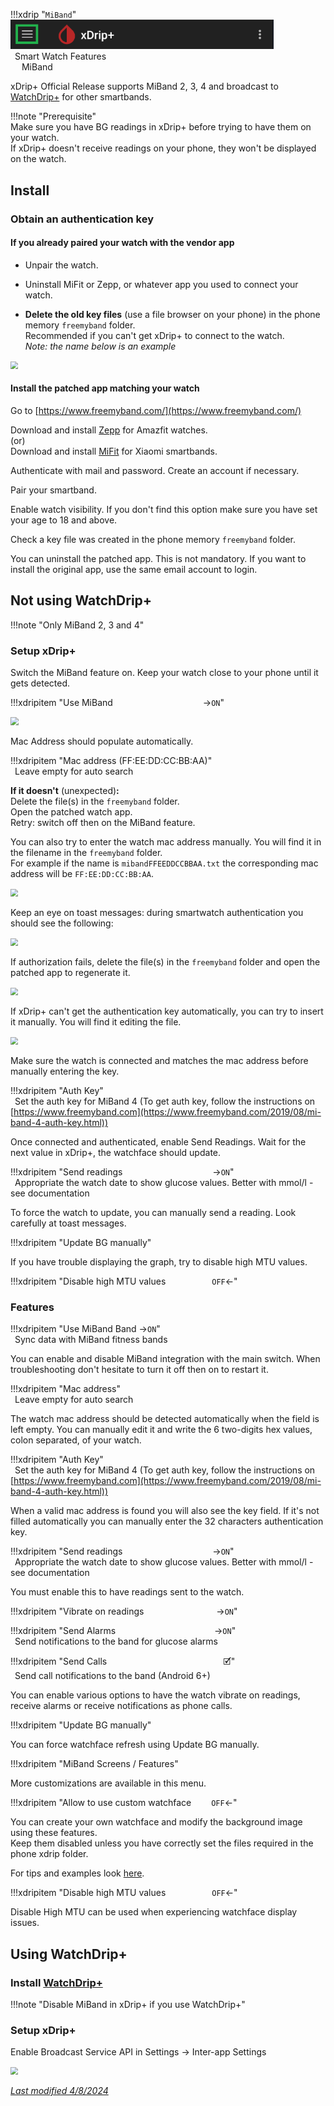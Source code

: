 !!!xdrip "`MiBand`"  
    <img src="../../images/hamburger_menu.png" style="zoom:75%;" />  
    &ensp;Smart Watch Features  
    &emsp;  MiBand

xDrip+ Official Release supports MiBand 2, 3, 4 and broadcast to [WatchDrip+](https://bigdigital.home.blog/2022/06/16/watchdrip-a-new-application-for-xdrip-watch-integration) for other smartbands.

!!!note "Prerequisite"  
    Make sure you have BG readings in xDrip+ before trying to have them on your watch.  
    If xDrip+ doesn't receive readings on your phone, they won't be displayed on the watch.

## Install

### Obtain an authentication key

#### If you already paired your watch with the vendor app

- Unpair the watch.
- Uninstall MiFit or Zepp, or whatever app you used to connect your watch.

- **Delete the old key files** (use a file browser on your phone) in the phone memory `freemyband` folder.  
  Recommended if you can't get xDrip+ to connect to the watch.  
  *Note: the name below is an example*

<img src="../images/MiBand1.png" style="zoom:75%;" />

#### Install the patched app matching your watch

Go to [https://www.freemyband.com/](https://www.freemyband.com/)

Download and install [Zepp](https://www.freemyband.com/2019/08/amazfit-gtr-auth-key.html) for Amazfit watches.  
(or)  
Download and install [MiFit](https://www.freemyband.com/2019/08/mi-band-4-auth-key.html) for Xiaomi smartbands.

Authenticate with mail and password. Create an account if necessary.

Pair your smartband.

Enable watch visibility. If you don't find this option make sure you have set your age to 18 and above.

Check a key file was created in the phone memory `freemyband` folder.

You can uninstall the patched app. This is not mandatory. If you want to install the original app, use the same email account to login.

## Not using WatchDrip+

!!!note "Only MiBand 2, 3 and 4"

### Setup xDrip+

Switch the MiBand feature on. Keep your watch close to your phone until it gets detected.

!!!xdripitem "Use MiBand&emsp;&emsp;&emsp;&emsp;&emsp;&emsp;&emsp;&emsp;&emsp;&emsp; →`ON`" 

<img src="../images/M-S-SW-MB-I1.png" style="zoom:80%;" />

Mac Address should populate automatically.

!!!xdripitem "Mac address (FF:EE:DD:CC:BB:AA)"  
    &ensp;Leave empty for auto search

**If it doesn't** (unexpected)**:**   
Delete the file(s) in the  `freemyband` folder.  
Open the patched watch app.  
Retry: switch off then on the MiBand feature.

You can also try to enter the watch mac address manually. You will find it in the filename in the `freemyband` folder.  
For example if the name is `mibandFFEEDDCCBBAA.txt` the corresponding mac address will be `FF:EE:DD:CC:BB:AA`.

<img src="../images/M-S-SW-MB-I2.png" style="zoom:75%;" />

Keep an eye on toast messages: during smartwatch authentication you should see the following:

<img src="../images/M-S-SW-MB-I3.png" style="zoom:75%;" />

If authorization fails, delete the file(s) in the `freemyband` folder and open the patched app to regenerate it.

<img src="../images/M-S-SW-MB-I4.png" style="zoom:75%;" />

If xDrip+ can't get the authentication key automatically, you can try to insert it manually. You will find it editing the file.

<img src="../images/M-S-SW-MB-I5.png" style="zoom:75%;" />

Make sure the watch is connected and matches the mac address before manually entering the key.

!!!xdripitem "Auth Key"  
    &ensp;Set the auth key for MiBand 4 (To get auth key, follow the instructions on [https://www.freemyband.com](https://www.freemyband.com/2019/08/mi-band-4-auth-key.html))

Once connected and authenticated, enable Send Readings. Wait for the next value in xDrip+, the watchface should update.

!!!xdripitem "Send readings&emsp;&emsp;&emsp;&emsp;&emsp;&emsp;&emsp;&emsp;&emsp;&emsp; →`ON`"   
    &ensp;Appropriate the watch date to show glucose values. Better with mmol/l - see documentation 

To force the watch to update, you can manually send a reading. Look carefully at toast messages.

!!!xdripitem "Update BG manually"  

If you have trouble displaying the graph, try to disable high MTU values.

!!!xdripitem "Disable high MTU values&emsp;&emsp;&emsp;&emsp;&emsp; `OFF`←"   

### Features

!!!xdripitem "Use MiBand Band →`ON`"   
    &ensp;Sync data with MiBand fitness bands

You can enable and disable MiBand integration with the main switch. When troubleshooting don't hesitate to turn it off then on to restart it.

!!!xdripitem "Mac address"  
    &ensp;Leave empty for auto search

The watch mac address should be detected automatically when the field is left empty. You can manually edit it and write the 6 two-digits hex values, colon separated, of your watch.

!!!xdripitem "Auth Key"  
    &ensp;Set the auth key for MiBand 4 (To get auth key, follow the instructions on [https://www.freemyband.com](https://www.freemyband.com/2019/08/mi-band-4-auth-key.html))

 When a valid mac address is found you will also see the key field. If it's not filled automatically you can manually enter the 32 characters authentication key.

!!!xdripitem "Send readings&emsp;&emsp;&emsp;&emsp;&emsp;&emsp;&emsp;&emsp;&emsp;&emsp; →`ON`"   
    &ensp;Appropriate the watch date to show glucose values. Better with mmol/l - see documentation 

You must enable this to have readings sent to the watch.

!!!xdripitem "Vibrate on readings&emsp;&emsp;&emsp;&emsp;&emsp;&emsp;&emsp;&emsp; →`ON`"  

!!!xdripitem "Send Alarms&emsp;&emsp;&emsp;&emsp;&emsp;&emsp;&emsp;&emsp;&emsp;&emsp;&emsp; →`ON`"   
    &ensp;Send notifications to the band for glucose alarms

!!!xdripitem "Send Calls&emsp;&emsp;&emsp;&emsp;&emsp;&emsp;&emsp;&emsp;&emsp;&emsp;&emsp;&emsp;&emsp; 🗹"   
    &ensp;Send call notifications to the band (Android 6+)

You can enable various options to have the watch vibrate on readings, receive alarms or receive notifications as phone calls.

!!!xdripitem "Update BG manually"  

You can force watchface refresh using Update BG manually.

!!!xdripitem "MiBand Screens / Features"  

More customizations are available in this menu.

!!!xdripitem "Allow to use custom watchface&emsp;&emsp; `OFF`←"   

You can create your own watchface and modify the background image using these features.  
Keep them disabled unless you have correctly set the files required in the phone xdrip folder.

For tips and examples look [here](https://github.com/twinko).

!!!xdripitem "Disable high MTU values&emsp;&emsp;&emsp;&emsp;&emsp; `OFF`←"   

Disable High MTU can be used when experiencing watchface display issues.

## Using WatchDrip+

### Install [WatchDrip+](https://bigdigital.home.blog/2022/06/16/watchdrip-a-new-application-for-xdrip-watch-integration/)

!!!note "Disable MiBand in xDrip+ if you use WatchDrip+"

### Setup xDrip+

Enable Broadcast Service API in Settings -> Inter-app Settings

<img src="../../use/images/M-S-IASi.png" style="zoom:76%;" />

</br>

[*Last modified 4/8/2024*](https://github.com/NightscoutFoundation/xDrip/releases/tag/2024.08.02)
